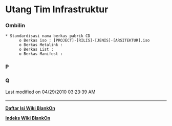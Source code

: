 # Utang Tim Infrastruktur
### Ombilin
    * Standardisasi nama berkas pabrik CD
          o Berkas iso : [PROJECT]-[RILIS]-[JENIS]-[ARSITEKTUR].iso
          o Berkas Metalink :
          o Berkas List :
          o Berkas Manifest :
### P
### Q
Last modified on 04/29/2010 03:23:39 AM
#### 
    
 
 
---
[**Daftar Isi Wiki BlankOn**](/wiki/DaftarIsi/index.html)
 
[**Indeks Wiki BlankOn**](/wiki/Indeks.html)
